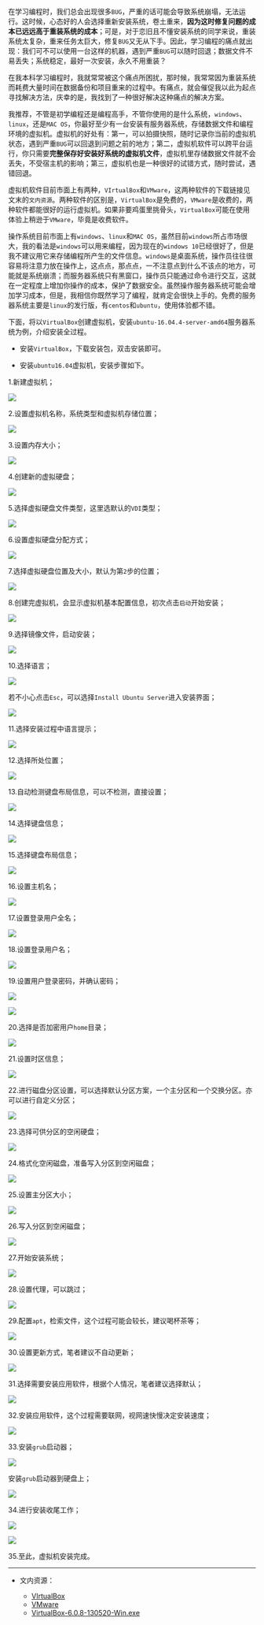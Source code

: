 在学习编程时，我们总会出现很多`BUG`，严重的话可能会导致系统崩塌，无法运行。这时候，心态好的人会选择重新安装系统，卷土重来，**因为这时修复问题的成本已远远高于重装系统的成本**；可是，对于恋旧且不懂安装系统的同学来说，重装系统太复杂，重来任务太巨大，修复`BUG`又无从下手。因此，学习编程的痛点就出现：我们可不可以使用一台这样的机器，遇到严重`BUG`可以随时回退；数据文件不易丢失；系统稳定，最好一次安装，永久不用重装？

在我本科学习编程时，我就常常被这个痛点所困扰，那时候，我常常因为重装系统而耗费大量时间在数据备份和项目重来的过程中。有痛点，就会催促我以此为起点寻找解决方法，庆幸的是，我找到了一种很好解决这种痛点的解决方案。

我推荐，不管是初学编程还是编程高手，不管你使用的是什么系统，`windows`、`linux`，还是`MAC OS`，你最好至少有一台安装有服务器系统，存储数据文件和编程环境的虚拟机。虚拟机的好处有：第一，可以拍摄快照，随时记录你当前的虚拟机状态，遇到严重`BUG`可以回退到问题之前的地方；第二，虚拟机软件可以跨平台运行，你只需要**完整保存好安装好系统的虚拟机文件**，虚拟机里存储数据文件就不会丢失，不受宿主机的影响；第三，虚拟机也是一种很好的试错方式，随时尝试，遇错回退。

虚拟机软件目前市面上有两种，`VIrtualBox`和`VMware`，这两种软件的下载链接见文末的`文内资源`。两种软件的区别是，`VirtualBox`是免费的，`VMware`是收费的，两种软件都能很好的运行虚拟机。如果非要鸡蛋里挑骨头，`VirtualBox`可能在使用体验上稍逊于`VMware`，毕竟是收费软件。

操作系统目前市面上有`windows`、`linux`和`MAC OS`，虽然目前`windows`所占市场很大，我的看法是`windows`可以用来编程，因为现在的`windows 10`已经很好了，但是我不建议用它来存储编程所产生的文件信息。`windows`是桌面系统，操作员往往很容易将注意力放在操作上，这点点，那点点，一不注意点到什么不该点的地方，可能就是系统崩溃；而服务器系统只有黑窗口，操作员只能通过命令进行交互，这就在一定程度上增加你操作的成本，保护了数据安全。虽然操作服务器系统可能会增加学习成本，但是，我相信你既然学习了编程，就肯定会很快上手的。免费的服务器系统主要是`linux`的发行版，有`centos`和`ubuntu`，使用体验都不错。

下面，将以`VirtualBox`创建虚拟机，安装`ubuntu-16.04.4-server-amd64`服务器系统为例，介绍安装全过程。

- 安装`VirtualBox`，下载安装包，双击安装即可。

- 安装`ubuntu16.04`虚拟机，安装步骤如下。

1.新建虚拟机；

![](images/2019/Jul/01.png)

2.设置虚拟机名称，系统类型和虚拟机存储位置；

![](images/2019/Jul/02.png)

3.设置内存大小；

![](images/2019/Jul/03.png)

4.创建新的虚拟硬盘；

![](images/2019/Jul/04.png)

5.选择虚拟硬盘文件类型，这里选默认的`VDI`类型；

![](images/2019/Jul/05.png)

6.设置虚拟硬盘分配方式；

![](images/2019/Jul/06.png)

7.选择虚拟硬盘位置及大小，默认为第`2`步的位置；

![](images/2019/Jul/07.png)

8.创建完虚拟机，会显示虚拟机基本配置信息，初次点击`启动`开始安装；

![](images/2019/Jul/08.png)

9.选择镜像文件，启动安装；

![](images/2019/Jul/09.png)

10.选择语言；

![](images/2019/Jul/10.png)

若不小心点击`Esc`，可以选择`Install Ubuntu Server`进入安装界面；

![](images/2019/Jul/11.png)

11.选择安装过程中语言提示；

![](images/2019/Jul/12.png)

12.选择所处位置；

![](images/2019/Jul/13.png)

13.自动检测键盘布局信息，可以不检测，直接设置；

![](images/2019/Jul/14.png)

14.选择键盘信息；

![](images/2019/Jul/15.png)

15.选择键盘布局信息；

![](images/2019/Jul/16.png)

16.设置主机名；

![](images/2019/Jul/17.png)

17.设置登录用户全名；

![](images/2019/Jul/18.png)

18.设置登录用户名；

![](images/2019/Jul/19.png)

19.设置用户登录密码，并确认密码；

![](images/2019/Jul/20.png)

![](images/2019/Jul/21.png)

20.选择是否加密用户`home`目录；

![](images/2019/Jul/22.png)

21.设置时区信息；

![](images/2019/Jul/23.png)

22.进行磁盘分区设置，可以选择默认分区方案，一个主分区和一个交换分区。亦可以进行自定义分区；

![](images/2019/Jul/24.png)

23.选择可供分区的空闲硬盘；

![](images/2019/Jul/25.png)

24.格式化空闲磁盘，准备写入分区到空闲磁盘；

![](images/2019/Jul/26.png)

25.设置主分区大小；

![](images/2019/Jul/27.png)

26.写入分区到空闲磁盘；

![](images/2019/Jul/28.png)

27.开始安装系统；

![](images/2019/Jul/29.png)

28.设置代理，可以跳过；

![](images/2019/Jul/30.png)

29.配置`apt`，检索文件，这个过程可能会较长，建议喝杯茶等；

![](images/2019/Jul/31.png)

30.设置更新方式，笔者建议不自动更新；

![](images/2019/Jul/32.png)

31.选择需要安装应用软件，根据个人情况，笔者建议选择默认；

![](images/2019/Jul/33.png)

32.安装应用软件，这个过程需要联网，视网速快慢决定安装速度；

![](images/2019/Jul/34.png)

33.安装`grub`启动器；

![](images/2019/Jul/35.png)

安装`grub`启动器到硬盘上；

![](images/2019/Jul/36.png)

34.进行安装收尾工作；

![](images/2019/Jul/37.png)

![](images/2019/Jul/38.png)

35.至此，虚拟机安装完成。

___

- 文内资源：

	- [VIrtualBox](https://www.virtualbox.org)
	- [VMware](https://www.vmware.com/cn.html)
	- [VirtualBox-6.0.8-130520-Win.exe](https://download.virtualbox.org/virtualbox/6.0.8/VirtualBox-6.0.8-130520-Win.exe)
